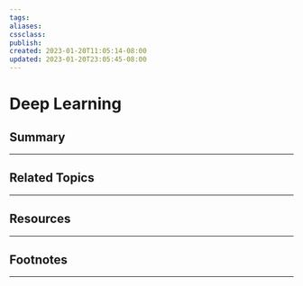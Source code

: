 ```yaml
---
tags:
aliases:
cssclass:
publish:
created: 2023-01-20T11:05:14-08:00
updated: 2023-01-20T23:05:45-08:00
---
```

# Deep Learning

## Summary

---

## Related Topics

---

## Resources

---

## Footnotes

---